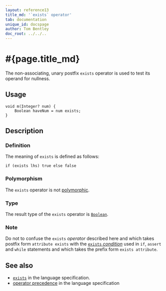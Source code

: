 ```yaml
---
layout: reference13
title_md: '`exists` operator'
tab: documentation
unique_id: docspage
author: Tom Bentley
doc_root: ../../..
---
```


# #{page.title_md}

The non-associating, unary postfix `exists` operator is used to test its operand for 
nullness.

## Usage 

<!-- try: -->
    void m(Integer? num) {
        Boolean haveNum = num exists;
    }

## Description

### Definition

The meaning of `exists` is defined as follows:

<!-- check:none -->
<!-- try: -->
    if (exists lhs) true else false

### Polymorphism

The `exists` operator is not [polymorphic](#{page.doc_root}/reference/operator/operator-polymorphism). 

### Type

The result type of the `exists` operator is [`Boolean`](#{site.urls.apidoc_1_3}/Boolean.type.html).

### Note

Do not to confuse the `exists` *operator* described here and which 
takes postfix form `attribute exists` with the 
[`exists` *condition*](../../statement/conditions) used in `if`, `assert` and 
`while` statements and which takes the prefix form 
`exists attribute`.

## See also

* [`exists`](#{site.urls.spec_current}#nullvalues) in the language specification.
* [operator precedence](#{site.urls.spec_current}#operatorprecedence) in the 
  language specification
